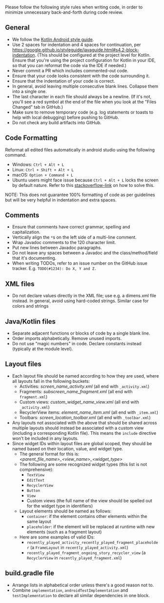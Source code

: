 Please follow the following style rules when writing code, in order to minimize unnecessary back-and-forth during code review.

## General
- We follow the [Kotlin Android style guide](https://developer.android.com/kotlin/style-guide).
- Use 2 spaces for indentation and 4 spaces for continuation, per https://google.github.io/styleguide/javaguide.html#s4.2-block-indentation. (This should be configured at the project level for Kotlin. Ensure that you're using the project configuration for Kotlin in your IDE, so that you can reformat the code via the IDE if needed.)
- Never commit a PR which includes commented-out code.
- Ensure that your code looks consistent with the code surrounding it.
- Ensure that the indentation of your code is correct.
- In general, avoid leaving multiple consecutive blank lines. Collapse them into a single one.
- The last character in each file should always be a newline. (If it's not, you'll see a red symbol at the end of the file when you look at the "Files Changed" tab in GitHub.)
- Make sure to remove temporary code (e.g. log statements or toasts to help with local debugging) before pushing to GitHub.
- Do not check any build artifacts into GitHub.

## Code Formatting
Reformat all edited files automatically in android studio using the following command.
- Windows: `Ctrl + Alt + L`
- Linux: `Ctrl + Shift + Alt + L`
- macOS: `Option + Command + L`
- Ubuntu users might face issue because `Ctrl + Alt + L` locks the screen by default nature. Refer to this [stackoverflow-link](https://stackoverflow.com/questions/16580171/code-formatting-shortcut-in-android-studio) on how to solve this.

NOTE: This does not guarantee 100% formatting of code as per guidelines but will be very helpful in indentation and extra spaces.

## Comments
- Ensure that comments have correct grammar, spelling and capitalization.
- Vertically align the `*`s on the left side of a multi-line comment.
- Wrap Javadoc comments to the 120 character limit. 
- Put new lines between Javadoc paragraphs.
- Do not leave any spaces between a Javadoc and the class/method/field that it's documenting.
- When writing TODOs, refer to an issue number on the GitHub issue tracker. E.g. `TODO(#1234): Do X, Y and Z.`

## XML files
- Do not declare values directly in the XML file; use e.g. a dimens.xml file instead. In general, avoid using hard-coded strings. Similar case for colors and strings

## Java/Kotlin files
- Separate adjacent functions or blocks of code by a single blank line.
- Order imports alphabetically. Remove unused imports.
- Do not use "magic numbers" in code. Declare constants instead (typically at the module level).

## Layout files
- Each layout file should be named according to how they are used, where all layouts fall in the following buckets:
  - Activities: _screen\_name\_activity.xml_ (all end with ``_activity.xml``)
  - Fragments: _subscreen\_name\_fragment.xml_ (all end with ``fragment.xml``)
  - Custom views: _custom\_widget\_name\_view.xml_ (all end with ``_activity.xml``)
  - RecyclerView items: _element\_name\_item.xml_ (all end with ``_item.xml``)
  - Toolbars: _screen\_location\_toolbar.xml_ (all end with ``_toolbar.xml``)
- Any layouts not associated with the above that should be shared across multiple layouts should instead be associated with a custom view (including a corresponding Kotlin file). This means the ``include`` directive won't be included in any layouts.
- Since widget IDs within layout files are global scoped, they should be named based on their location, value, and widget type.
  - The general format for this is: _<parent\_file\_name>\_<view\_name>\_<widget\_type>_
  - The following are some recognized widget types (this list is not comprehensive):
    - ``TextView``
    - ``EditText``
    - ``RecyclerView``
    - ``Button``
    - ``View``
    - Custom views (the full name of the view should be spelled out for the widget type in identifiers)
  - Layout elements should be named as follows:
    - ``container``: if the element contains other elements within the same layout
    - ``placeholder``: if the element will be replaced at runtime with new elements (such as a fragment layout)
  - Here are some examples of valid IDs:
    - ``recently_played_activity_recently_played_fragment_placeholder`` (a ``FrameLayout`` in ``recently_played_activity.xml``)
    - ``recently_played_fragment_ongoing_story_recycler_view`` (a ``RecyclerView`` in ``recently_played_fragment.xml``)

## build.gradle file
- Arrange lists in alphabetical order unless there's a good reason not to.
- Combine `implementation`, `androidTestImplementation` and `testImplementation` to declare all similar dependencies in one block.